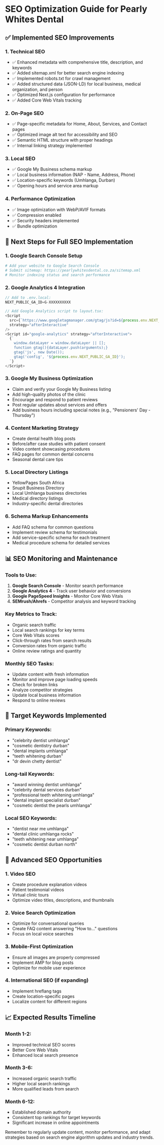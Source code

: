 # SEO Optimization Guide for Pearly Whites Dental

## ✅ Implemented SEO Improvements

### 1. **Technical SEO**
- ✅ Enhanced metadata with comprehensive title, description, and keywords
- ✅ Added sitemap.xml for better search engine indexing
- ✅ Implemented robots.txt for crawl management
- ✅ Added structured data (JSON-LD) for local business, medical organization, and person
- ✅ Optimized Next.js configuration for performance
- ✅ Added Core Web Vitals tracking

### 2. **On-Page SEO**
- ✅ Page-specific metadata for Home, About, Services, and Contact pages
- ✅ Optimized image alt text for accessibility and SEO
- ✅ Semantic HTML structure with proper headings
- ✅ Internal linking strategy implemented

### 3. **Local SEO**
- ✅ Google My Business schema markup
- ✅ Local business information (NAP - Name, Address, Phone)
- ✅ Location-specific keywords (Umhlanga, Durban)
- ✅ Opening hours and service area markup

### 4. **Performance Optimization**
- ✅ Image optimization with WebP/AVIF formats
- ✅ Compression enabled
- ✅ Security headers implemented
- ✅ Bundle optimization

## 🔧 Next Steps for Full SEO Implementation

### 1. **Google Search Console Setup**
```bash
# Add your website to Google Search Console
# Submit sitemap: https://pearlywhitesdental.co.za/sitemap.xml
# Monitor indexing status and search performance
```

### 2. **Google Analytics 4 Integration**
```javascript
// Add to .env.local:
NEXT_PUBLIC_GA_ID=G-XXXXXXXXXX

// Add Google Analytics script to layout.tsx:
<Script
  src={`https://www.googletagmanager.com/gtag/js?id=${process.env.NEXT_PUBLIC_GA_ID}`}
  strategy="afterInteractive"
/>
<Script id="google-analytics" strategy="afterInteractive">
  {`
    window.dataLayer = window.dataLayer || [];
    function gtag(){dataLayer.push(arguments);}
    gtag('js', new Date());
    gtag('config', '${process.env.NEXT_PUBLIC_GA_ID}');
  `}
</Script>
```

### 3. **Google My Business Optimization**
- Claim and verify your Google My Business listing
- Add high-quality photos of the clinic
- Encourage and respond to patient reviews
- Post regular updates about services and offers
- Add business hours including special notes (e.g., "Pensioners' Day - Thursday")

### 4. **Content Marketing Strategy**
- Create dental health blog posts
- Before/after case studies with patient consent
- Video content showcasing procedures
- FAQ pages for common dental concerns
- Seasonal dental care tips

### 5. **Local Directory Listings**
- YellowPages South Africa
- Snupit Business Directory
- Local Umhlanga business directories
- Medical directory listings
- Industry-specific dental directories

### 6. **Schema Markup Enhancements**
- Add FAQ schema for common questions
- Implement review schema for testimonials
- Add service-specific schema for each treatment
- Medical procedure schema for detailed services

## 📊 SEO Monitoring and Maintenance

### Tools to Use:
1. **Google Search Console** - Monitor search performance
2. **Google Analytics 4** - Track user behavior and conversions
3. **Google PageSpeed Insights** - Monitor Core Web Vitals
4. **SEMrush/Ahrefs** - Competitor analysis and keyword tracking

### Key Metrics to Track:
- Organic search traffic
- Local search rankings for key terms
- Core Web Vitals scores
- Click-through rates from search results
- Conversion rates from organic traffic
- Online review ratings and quantity

### Monthly SEO Tasks:
- Update content with fresh information
- Monitor and improve page loading speeds
- Check for broken links
- Analyze competitor strategies
- Update local business information
- Respond to online reviews

## 🎯 Target Keywords Implemented

### Primary Keywords:
- "celebrity dentist umhlanga"
- "cosmetic dentistry durban" 
- "dental implants umhlanga"
- "teeth whitening durban"
- "dr devin chetty dentist"

### Long-tail Keywords:
- "award winning dentist umhlanga"
- "celebrity dental services durban"
- "professional teeth whitening umhlanga"
- "dental implant specialist durban"
- "cosmetic dentist the pearls umhlanga"

### Local SEO Keywords:
- "dentist near me umhlanga"
- "dental clinic umhlanga rocks"
- "teeth whitening near umhlanga"
- "cosmetic dentist durban north"

## 🚀 Advanced SEO Opportunities

### 1. **Video SEO**
- Create procedure explanation videos
- Patient testimonial videos
- Virtual clinic tours
- Optimize video titles, descriptions, and thumbnails

### 2. **Voice Search Optimization**
- Optimize for conversational queries
- Create FAQ content answering "How to..." questions
- Focus on local voice searches

### 3. **Mobile-First Optimization**
- Ensure all images are properly compressed
- Implement AMP for blog posts
- Optimize for mobile user experience

### 4. **International SEO** (if expanding)
- Implement hreflang tags
- Create location-specific pages
- Localize content for different regions

## 📈 Expected Results Timeline

### Month 1-2:
- Improved technical SEO scores
- Better Core Web Vitals
- Enhanced local search presence

### Month 3-6:
- Increased organic search traffic
- Higher local search rankings
- More qualified leads from search

### Month 6-12:
- Established domain authority
- Consistent top rankings for target keywords
- Significant increase in online appointments

Remember to regularly update content, monitor performance, and adapt strategies based on search engine algorithm updates and industry trends.
